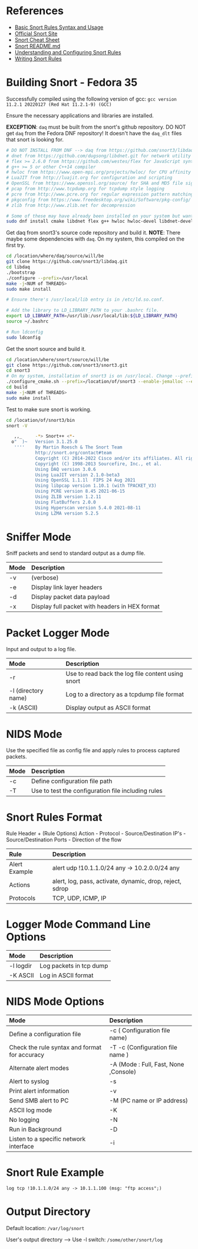 # References
- [Basic Snort Rules Syntax and Usage](https://resources.infosecinstitute.com/topic/snort-rules-workshop-part-one/)
- [Official Snort Site](https://www.snort.org/)
- [Snort Cheat Sheet](https://www.comparitech.com/net-admin/snort-cheat-sheet/#tables)
- [Snort README.md](https://github.com/snort3/snort3/blob/master/README.md)
- [Understanding and Configuring Snort Rules](https://www.rapid7.com/blog/post/2016/12/09/understanding-and-configuring-snort-rules/)
- [Writing Snort Rules](http://manual-snort-org.s3-website-us-east-1.amazonaws.com/node27.html)

# Building Snort - Fedora 35
Successfully compiled using the following version of gcc:
`gcc version 11.2.1 20220127 (Red Hat 11.2.1-9) (GCC)`

Ensure the necessary applications and libraries are installed. 

**EXCEPTION**: `daq` must be built from the snort's github repository. DO NOT get `daq` from the Fedora DNF repository! It doesn't have the `daq_dlt` files that snort is looking for. 
```bash
# DO NOT INSTALL FROM DNF --> daq from https://github.com/snort3/libdaq for packet IO# 
# dnet from https://github.com/dugsong/libdnet.git for network utility functions
# flex >= 2.6.0 from https://github.com/westes/flex for JavaScript syntax parser
# g++ >= 5 or other C++14 compiler
# hwloc from https://www.open-mpi.org/projects/hwloc/ for CPU affinity management
# LuaJIT from http://luajit.org for configuration and scripting
# OpenSSL from https://www.openssl.org/source/ for SHA and MD5 file signatures, the protected_content rule option, and SSL service detection
# pcap from http://www.tcpdump.org for tcpdump style logging
# pcre from http://www.pcre.org for regular expression pattern matching
# pkgconfig from https://www.freedesktop.org/wiki/Software/pkg-config/ to locate build dependencies
# zlib from http://www.zlib.net for decompression

# Some of these may have already been installed on your system but wanted to be comprehensive.
sudo dnf install cmake libdnet flex g++ hwloc hwloc-devel libdnet-devel openssl openssl-devel libpcap-devel libpcap pcre pcre-devel luajit luajit-devel libdnet-devel libuuid-devel libuuid uuid-devel hyperscan-devel hyperscan flatbuffers flatbuffers-devel jemalloc-devel jemalloc pkgconf-pkg-config zlib zlib-devel
```

Get daq from snort3's source code repository and build it. **NOTE**: There maybe some dependencies with `daq`. On my system, this compiled on the first try.
```bash
cd /location/where/daq/source/will/be
git clone https://github.com/snort3/libdaq.git
cd libdaq 
./bootstrap
./configure --prefix=/usr/local
make -j<NUM of THREADS>
sudo make install

# Ensure there's /usr/local/lib entry is in /etc/ld.so.conf.

# Add the library to LD_LIBRARY_PATH to your .bashrc file.
export LD_LIBRARY_PATH=/usr/lib:/usr/local/lib:${LD_LIBRARY_PATH}
source ~/.bashrc

# Run ldconfig
sudo ldconfig
```

Get the snort source and build it.
```bash
cd /location/where/snort/source/will/be
git clone https://github.com/snort3/snort3.git
cd snort3
# On my system, installation of snort3 is on /usr/local. Change --prefix accordingly.
./configure_cmake.sh --prefix=/location/of/snort3 --enable-jemalloc --enable-shell
cd build
make -j<NUM of THREADS>
sudo make install
```

Test to make sure snort is working.
```bash
cd /location/of/snort3/bin
snort -V

   ,,_     -*> Snort++ <*-
  o"  )~   Version 3.1.25.0
   ''''    By Martin Roesch & The Snort Team
           http://snort.org/contact#team
           Copyright (C) 2014-2022 Cisco and/or its affiliates. All rights reserved.
           Copyright (C) 1998-2013 Sourcefire, Inc., et al.
           Using DAQ version 3.0.6
           Using LuaJIT version 2.1.0-beta3
           Using OpenSSL 1.1.1l  FIPS 24 Aug 2021
           Using libpcap version 1.10.1 (with TPACKET_V3)
           Using PCRE version 8.45 2021-06-15
           Using ZLIB version 1.2.11
           Using FlatBuffers 2.0.0
           Using Hyperscan version 5.4.0 2021-08-11
           Using LZMA version 5.2.5
```

# Sniffer Mode
Sniff packets and send to standard output as a dump file.

|Mode |Description |
|:----|:-----------|
|-v|(verbose)|Display output on the screen|
|-e|Display link layer headers|
|-d|Display packet data payload|
|-x|Display full packet with headers in HEX format|


# Packet Logger Mode
Input and output to a log file.

|Mode |Description |
|:----|:-----------|
|-r|Use to read back the log file content using snort|
|-l (directory name)|Log to a directory as a tcpdump file format|
|-k (ASCII)|Display output as ASCII format|


# NIDS Mode
Use the specified file as config file and apply rules to process captured packets.

|Mode |Description |
|:----|:-----------|
|-c|Define configuration file path|
|-T |Use to test the configuration file including rules|


# Snort Rules Format
Rule Header + (Rule Options)
Action - Protocol - Source/Destination IP's - Source/Destination Ports - Direction of the flow

|Rule |Description |
|:----|:-----------|
|Alert Example|alert udp !10.1.1.0/24 any -> 10.2.0.0/24 any|
|Actions|alert, log, pass, activate, dynamic, drop, reject, sdrop|
|Protocols|TCP, UDP, ICMP, IP|


# Logger Mode Command Line Options

|Mode |Description |
|:----|:-----------|
|-l logdir|Log packets in tcp dump|
|-K ASCII|Log in ASCII format|

# NIDS Mode Options

|Mode |Description |
|:----|:-----------|
|Define a configuration file|-c ( Configuration file name)|
|Check the rule syntax and format for accuracy|-T -c (Configuration file name )|
|Alternate alert modes|-A (Mode : Full, Fast, None ,Console)|
|Alert to syslog|-s|
|Print alert information|-v|
|Send SMB alert to PC|-M (PC name or IP address)|
|ASCII log mode|-K|
|No logging|-N|
|Run in Background|-D|
|Listen to a specific network interface|-i|

# Snort Rule Example
`log tcp !10.1.1.0/24 any -> 10.1.1.100 (msg: "ftp access";)`

# Output Directory
Default location: `/var/log/snort`

User's output directory --> Use -l switch: `/some/other/snort/log`

